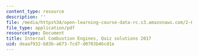 ```yaml
---
content_type: resource
description: ''
file: /media/https%3A/open-learning-course-data-rc.s3.amazonaws.com/2-61-internal-combustion-engines-spring-2017/deaaf932b83ba6737cd7d0703b46cd1e_MIT2_61S17_quiz_2017soln.pdf
file_type: application/pdf
resourcetype: Document
title: Internal Combustion Engines, Quiz solutions 2017
uid: deaaf932-b83b-a673-7cd7-d0703b46cd1e
---
```

